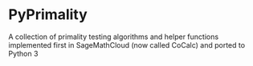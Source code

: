 # PyPrimality
A collection of primality testing algorithms and helper functions implemented first in SageMathCloud (now called CoCalc) and ported to Python 3
